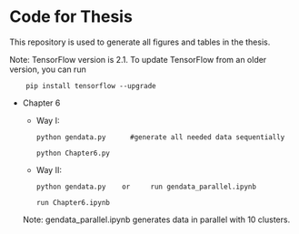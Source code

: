 # Code for Thesis

This repository is used to generate all figures and tables in the thesis.

Note: TensorFlow version is 2.1. To update TensorFlow from an older version, you can run

        pip install tensorflow --upgrade

- Chapter 6

    - Way I:
    
          python gendata.py      #generate all needed data sequentially
        
          python Chapter6.py
        
    - Way II:
    
          python gendata.py    or     run gendata_parallel.ipynb 
        
          run Chapter6.ipynb
        
   Note: gendata_parallel.ipynb generates data in parallel with 10 clusters.
